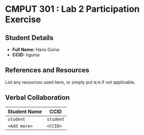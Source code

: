 # CMPUT 301 : Lab 2 Participation Exercise

## Student Details

- **Full Name:** Hans Guina
- **CCID:** hguina

## References and Resources

List any resources used here, or simply put `N/A` if not applicable.

## Verbal Collaboration

| Student Name | CCID      |
| ------------ | --------- |
| `student`    | `student` |
| `<Add more>` | `<CCID>`  |
